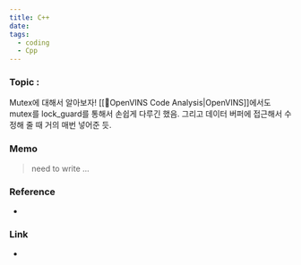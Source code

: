 ```yaml
---
title: C++
date: 
tags:
  - coding
  - Cpp
---
```


### Topic :
Mutex에 대해서 알아보자! [[🧩OpenVINS Code Analysis|OpenVINS]]에서도 mutex를 lock_guard를 통해서 손쉽게 다루긴 했음. 그리고 데이터 버퍼에 접근해서 수정해 줄 때 거의 매번 넣어준 듯. 


### Memo
> need to write ...

### Reference
- 

### Link
- 
